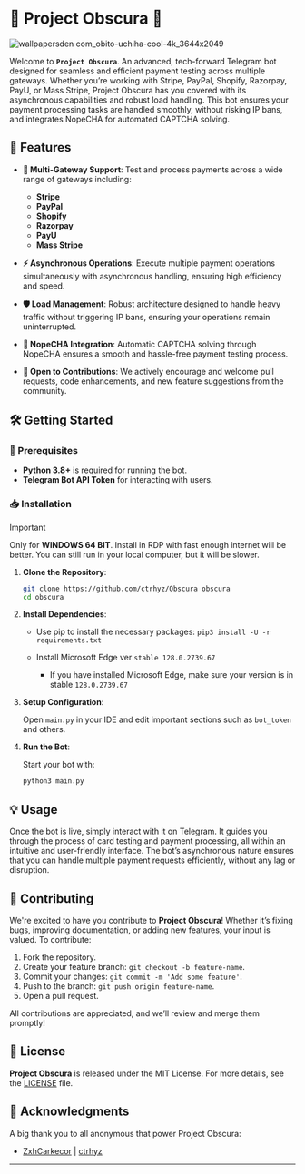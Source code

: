 # 🌌 Project Obscura 🌌
![wallpapersden com_obito-uchiha-cool-4k_3644x2049](https://github.com/user-attachments/assets/99954979-0d76-4f90-a28d-56ee6ae23120)


Welcome to **`Project Obscura`**. An advanced, tech-forward Telegram bot designed for seamless and efficient payment testing across multiple gateways. Whether you’re working with Stripe, PayPal, Shopify, Razorpay, PayU, or Mass Stripe, Project Obscura has you covered with its asynchronous capabilities and robust load handling. This bot ensures your payment processing tasks are handled smoothly, without risking IP bans, and integrates NopeCHA for automated CAPTCHA solving.

## 🚀 Features

- **🔗 Multi-Gateway Support**: Test and process payments across a wide range of gateways including:
  - **Stripe**
  - **PayPal**
  - **Shopify**
  - **Razorpay**
  - **PayU**
  - **Mass Stripe**
  
- **⚡ Asynchronous Operations**: Execute multiple payment operations simultaneously with asynchronous handling, ensuring high efficiency and speed.

- **🛡️ Load Management**: Robust architecture designed to handle heavy traffic without triggering IP bans, ensuring your operations remain uninterrupted.

- **🧩 NopeCHA Integration**: Automatic CAPTCHA solving through NopeCHA ensures a smooth and hassle-free payment testing process.

- **🔧 Open to Contributions**: We actively encourage and welcome pull requests, code enhancements, and new feature suggestions from the community.

## 🛠️ Getting Started

### 🔧 Prerequisites

- **Python 3.8+** is required for running the bot.
- **Telegram Bot API Token** for interacting with users.

### 📥 Installation

>[!IMPORTANT]
>Only for **WINDOWS 64 BIT**.
>Install in RDP with fast enough internet will be better. You can still run in your local computer, but it will be slower.

1. **Clone the Repository**:

   ```bash
   git clone https://github.com/ctrhyz/Obscura obscura
   cd obscura
   ```

2. **Install Dependencies**:

   - Use pip to install the necessary packages: `pip3 install -U -r requirements.txt`

   - Install Microsoft Edge ver `stable 128.0.2739.67`
      - If you have installed Microsoft Edge, make sure your version is in stable `128.0.2739.67`


3. **Setup Configuration**:

   Open `main.py` in your IDE and edit important sections such as `bot_token` and others.


4. **Run the Bot**:

   Start your bot with:

   ```bash
   python3 main.py
   ```

## 💡 Usage

Once the bot is live, simply interact with it on Telegram. It guides you through the process of card testing and payment processing, all within an intuitive and user-friendly interface. The bot’s asynchronous nature ensures that you can handle multiple payment requests efficiently, without any lag or disruption.

## 🤝 Contributing

We're excited to have you contribute to **Project Obscura**! Whether it’s fixing bugs, improving documentation, or adding new features, your input is valued. To contribute:

1. Fork the repository.
2. Create your feature branch: `git checkout -b feature-name`.
3. Commit your changes: `git commit -m 'Add some feature'`.
4. Push to the branch: `git push origin feature-name`.
5. Open a pull request.

All contributions are appreciated, and we’ll review and merge them promptly!

## 📜 License

**Project Obscura** is released under the MIT License. For more details, see the [LICENSE](LICENSE) file.

## 📢 Acknowledgments

A big thank you to all anonymous that power Project Obscura:
- [ZxhCarkecor](https://t.me/ZxhCarkecor) | [ctrhyz](https://github.com/ctrhyz)

---

